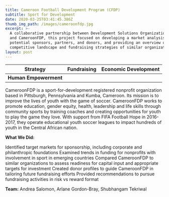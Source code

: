 ```yaml
---
title: Cameroon Football Development Program (CFDP)
subtitle: Sport for Development
date: 2020-03-25T03:41:45.386Z
thumb_img_path: /images/cameroonfdp.jpg
excerpt: >-
  A collaborative partnership between Development Solutions Organization (DSO)
  and CameroonFDP, this project focused on developing a market analysis of
  potential sponsors, partners, and donors, and providing an overview of the
  competitive landscape and fundraising strategies of similar organizations.
layout: post
---
```



| **Strategy**          | **Fundraising** | **Economic Development** |
| --------------------- | --------------- | ------------------------ |
| **Human Empowerment** |                 |                          |



CameroonFDP is a sport-for-development registered nonprofit organization based in Pittsburgh, Pennsylvania and Kumba, Cameroon. Its mission is to improve the lives of youth with the game of soccer. CameroonFDP
works to promote education, gender equity, health, leadership and life skills through community sports by
training coaches and creating opportunities for youth to play the game they love. With support from FIFA
Football Hope in 2016-2017, they operate educational youth soccer leagues to impact hundreds of youth in the Central African nation.

**What We Did:**

Identified target markets for sponsorship, including corporate and philanthropic foundations
Examined trends in funding for nonprofits with involvement in sport in emerging countries
Compared CameroonFDP to similar organizations to assess readiness for capital input and appropriate
targets for investment
Created donor profiles to guide CameroonFDP in tailoring future fundraising efforts
Provided recommendations to pursue fundraising activities in risk vs reward format

**Team:** Andrea Salomon, Arlane Gordon-Bray, Shubhangam Tekriwal